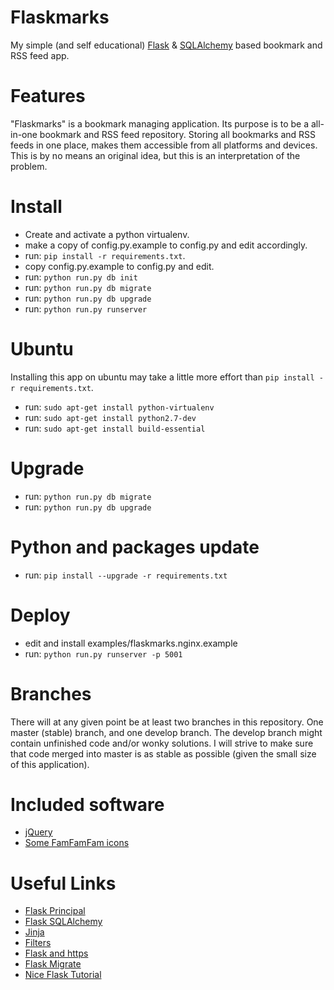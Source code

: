 Flaskmarks
===============
My simple (and self educational) [Flask](http://flask.pocoo.org/) & [SQLAlchemy](http://www.sqlalchemy.org/) based bookmark and RSS feed app.

Features
========
"Flaskmarks" is a bookmark managing application. Its purpose is to be a all-in-one bookmark and RSS feed repository. Storing all bookmarks and RSS feeds in one place, makes them accessible from all platforms and devices. This is by no means an original idea, but this is an interpretation of the problem.

Install
=======
* Create and activate a python virtualenv.
* make a copy of config.py.example to config.py and edit accordingly.
* run: `pip install -r requirements.txt`.
* copy config.py.example to config.py and edit.
* run: `python run.py db init`
* run: `python run.py db migrate`
* run: `python run.py db upgrade`
* run: `python run.py runserver`

Ubuntu
======
Installing this app on ubuntu may take a little more effort than `pip install -r requirements.txt`.
* run: `sudo apt-get install python-virtualenv`
* run: `sudo apt-get install python2.7-dev`
* run: `sudo apt-get install build-essential`

Upgrade
=======
* run: `python run.py db migrate`
* run: `python run.py db upgrade`

Python and packages update
==========================
* run: `pip install --upgrade -r requirements.txt`

Deploy
======
* edit and install examples/flaskmarks.nginx.example
* run: `python run.py runserver -p 5001`

Branches
========
There will at any given point be at least two branches in this repository. One
master (stable) branch, and one develop branch. The develop branch might contain
unfinished code and/or wonky solutions. I will strive to make sure that code 
merged into master is as stable as possible (given the small size of this application).

Included software
=================
* [jQuery](http://jquery.com)
* [Some FamFamFam icons](http://www.famfamfam.com/lab/icons/silk/)

Useful Links
============
* [Flask Principal](http://pythonhosted.org/Flask-Principal/)
* [Flask SQLAlchemy](http://pythonhosted.org/Flask-SQLAlchemy/)
* [Jinja](http://jinja.pocoo.org/)
* [Filters](http://jinja.pocoo.org/docs/templates/#builtin-filters)
* [Flask and https](http://flask.pocoo.org/mailinglist/archive/2011/11/17/change-request-s-http-referer-header/#fc7dc5b7a1682ccbb4947a8013987761)
* [Flask Migrate](http://flask-migrate.readthedocs.org/en/latest/)
* [Nice Flask Tutorial](http://blog.miguelgrinberg.com/post/the-flask-mega-tutorial-part-i-hello-world)
